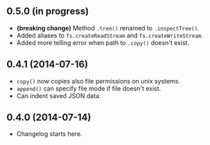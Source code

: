 0.5.0 (in progress)
-------------------
* **(breaking change)** Method `.tree()` renamed to `.inspectTree()`.
* Added aliases to `fs.createReadStream` and `fs.createWriteStream`.
* Added more telling error when path to `.copy()` doesn't exist.

0.4.1 (2014-07-16)
-------------------
* `copy()` now copies also file permissions on unix systems.
* `append()` can specify file mode if file doesn't exist.
* Can indent saved JSON data.

0.4.0 (2014-07-14)
-------------------
* Changelog starts here.